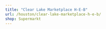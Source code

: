 ```yaml
---
title: "Clear Lake Marketplace H-E-B"
url: /houston/clear-lake-marketplace-h-e-b/
shop: Supermarkt
---
```

